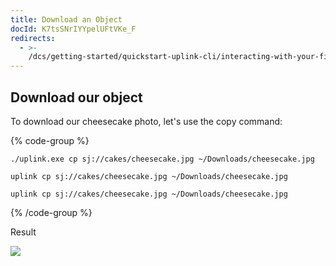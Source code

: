 ```yaml
---
title: Download an Object
docId: K7tsSNrIYYpelUFtVKe_F
redirects:
  - >-
    /dcs/getting-started/quickstart-uplink-cli/interacting-with-your-first-object/download-an-object
---
```


## Download our object

To download our cheesecake photo, let's use the copy command:

{% code-group %}

```windows
./uplink.exe cp sj://cakes/cheesecake.jpg ~/Downloads/cheesecake.jpg
```

```macos
uplink cp sj://cakes/cheesecake.jpg ~/Downloads/cheesecake.jpg
```

```linux
uplink cp sj://cakes/cheesecake.jpg ~/Downloads/cheesecake.jpg
```

{% /code-group %}

Result

![](https://link.storjshare.io/raw/jua7rls6hkx5556qfcmhrqed2tfa/docs/images/w2PAkMtn5GYCDJAt30cmP_downloadobject.png)
